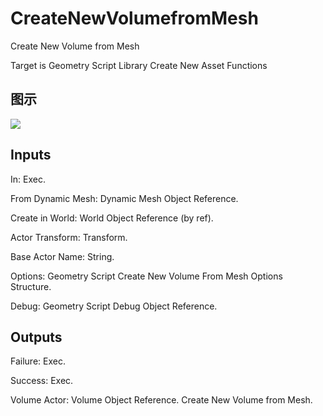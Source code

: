 # CreateNewVolumefromMesh

Create New Volume from Mesh

Target is Geometry Script Library Create New Asset Functions

## 图示

![]($-20221218-19100985.png)

## Inputs

In: Exec.

From Dynamic Mesh: Dynamic Mesh Object Reference.

Create in World: World Object Reference (by ref).

Actor Transform: Transform.

Base Actor Name: String.

Options: Geometry Script Create New Volume From Mesh Options Structure.

Debug: Geometry Script Debug Object Reference.  

## Outputs

Failure: Exec.

Success: Exec.

Volume Actor: Volume Object Reference. Create New Volume from Mesh.

